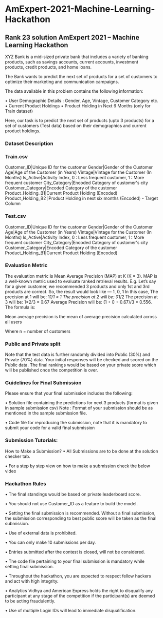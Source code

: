 # AmExpert-2021-Machine-Learning-Hackathon

## Rank 23 solution AmExpert 2021 – Machine Learning Hackathon

XYZ Bank is a mid-sized private bank that includes a variety of banking products, such as savings accounts, current accounts, investment products, credit products, and home loans.

The Bank wants to predict the next set of products for a set of customers to optimize their marketing and communication campaigns.

The data available in this problem contains the following information:

•	User Demographic Details : Gender, Age, Vintage, Customer Category etc.
•	Current Product Holdings
•	Product Holding in Next 6 Months (only for Train dataset)

Here, our task is to predict the next set of products (upto 3 products) for a set of customers (Test data) based on their demographics and current product holdings.
 
### Dataset Description
### Train.csv

Customer_ID|Unique ID for the customer 
Gender|Gender of the Customer
Age|Age of the Customer (in Years)
Vintage|Vintage for the Customer (In Months)
Is_Active|Activity Index, 0 :  Less frequent customer, 1 : More frequent customer
City_Category|Encoded Category of customer's city
Customer_Category|Encoded Category of the customer
Product_Holding_B1|Current Product Holding (Encoded)
Product_Holding_B2 |Product Holding in next six months (Encoded) - Target Column
 
### Test.csv

Customer_ID|Unique ID for the customer 
Gender|Gender of the Customer
Age|Age of the Customer (in Years)
Vintage|Vintage for the Customer (In Months)
Is_Active|Activity Index, 0 :  Less frequent customer, 1 : More frequent customer
City_Category|Encoded Category of customer's city
Customer_Category|Encoded Category of the customer
Product_Holding_B1|Current Product Holding (Encoded)
 
### Evaluation Metric

The evaluation metric is Mean Average Precision (MAP) at K (K = 3). MAP is a well-known metric used to evaluate ranked retrieval results. E.g. Let’s say for a given customer, we recommended 3 products and only 1st and 3rd products are correct. So, the result would look like — 1, 0, 1
In this case, The precision at 1 will be: 1*1/1 = 1 The precision at 2 will be: 0*1/2 The precision at 3 will be: 1*2/3 = 0.67 Average Precision will be: (1 + 0 + 0.67)/3 = 0.556. The formula is:

Mean average precision is the mean of average precision calculated across all users
 
Where n = number of customers
 
### Public and Private split

Note that the test data is further randomly divided into Public (30%) and Private (70%) data. Your initial responses will be checked and scored on the Public data.
The final rankings would be based on your private score which will be published once the competition is over.

### Guidelines for Final Submission
Please ensure that your final submission includes the following:

•	Solution file containing the predictions for next 3 products (format is given in sample submission csv)
Note : Format of your submission should be as mentioned in the sample submission file.

•	Code file for reproducing the submission, note that it is mandatory to submit your code for a valid final submission
 
### Submission Tutorials:
How to Make a Submission?
•	All Submissions are to be done at the solution checker tab.

•	For a step by step view on how to make a submission check the below video


### Hackathon Rules
•	The final standings would be based on private leaderboard score.

•	You should not use Customer_ID as a feature to build the model.

•	Setting the final submission is recommended. Without a final submission, the submission corresponding to best public score will be taken as the final submission.

•	Use of external data is prohibited.

•	You can only make 10 submissions per day.

•	Entries submitted after the contest is closed, will not be considered.

•	The code file pertaining to your final submission is mandatory while setting final submission.

•	Throughout the hackathon, you are expected to respect fellow hackers and act with high integrity.

•	Analytics Vidhya and American Express holds the right to disqualify any participant at any stage of the competition if the participant(s) are deemed to be acting fraudulently.

•	Use of multiple Login IDs will lead to immediate disqualification.
